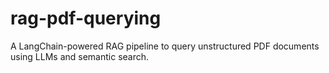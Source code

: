 # rag-pdf-querying
 A LangChain-powered RAG pipeline to query unstructured PDF documents using LLMs and semantic search.
